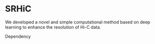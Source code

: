 # SRHiC
We developed a novel and simple computational method based on deep learning to enhance the resolution of Hi-C data. 

Dependency
